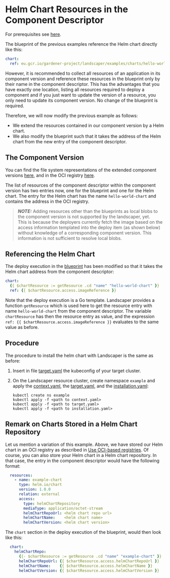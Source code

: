 # Helm Chart Resources in the Component Descriptor

For prerequisites see [here](../../README.md#prerequisites-and-basic-definitions).

The blueprint of the previous examples reference the Helm chart directly like this:

```yaml
chart:
  ref: eu.gcr.io/gardener-project/landscaper/examples/charts/hello-world:1.0.0
```

However, it is recommended to collect all resources of an application in its component version and reference these
resources in the blueprint only by their name in the component descriptor. This has the
advantages that you have exactly one location, listing all resources required to deploy a component and if you just
want to update the version of a resource, you only need to update its component version. No change of
the blueprint is required.

Therefore, we will now modify the previous example as follows:

- We extend the resources contained in our component version by a Helm chart.
- We also modify the blueprint such that it takes the address of the Helm chart from the new entry of the component 
  descriptor.


## The Component Version

You can find the file system representations of the extended component versions [here](https://github.com/gardener/landscaper/tree/master/docs/guided-tour/blueprints/helm-chart-resource/component-archive/v2-external), and in the OCI registry [here](https://eu.gcr.io/gardener-project/landscaper/examples/component-descriptors/github.com/gardener/landscaper-examples/guided-tour/helm-chart-resource).

The list of resources of the component descriptor within the component version has two entries now, one for the 
blueprint and one for the Helm chart. The entry for the Helm chart has the name `hello-world-chart` and contains the 
address in the OCI registry.

> **_NOTE:_** Adding resources other than the blueprints as local blobs to the component version is not
> supported by the landscaper, yet.  
> This is because the deployers currently fetch the image based on the
> access information templated into the deploy item (as shown below) without knowledge of a corresponding
> component version. This information is not sufficient to resolve local blobs.


## Referencing the Helm Chart

The deploy execution in the [blueprint](./blueprint/blueprint.yaml) has been modified so that it takes the Helm chart 
address from the component descriptor:

```yaml
chart:
  {{ $chartResource := getResource .cd "name" "hello-world-chart" }}
  ref: {{ $chartResource.access.imageReference }}
```

Note that the deploy execution is a Go template. Landscaper provides a function `getResource` which is used here to get
the resource entry with name `hello-world-chart` from the component descriptor. The variable `chartResource` has then
the resource entry as value, and the expression `ref: {{ $chartResource.access.imageReference }}` evaluates to the same
value as before.


## Procedure

The procedure to install the helm chart with Landscaper is the same as before:

1. Insert in file [target.yaml](installation/target.yaml) the kubeconfig of your target cluster.

2. On the Landscaper resource cluster, create namespace `example` and apply
   the [context.yaml](./installation/context.yaml),
   the [target.yaml](installation/target.yaml), and the [installation.yaml](installation/installation.yaml):

   ```shell
   kubectl create ns example
   kubectl apply -f <path to context.yaml>
   kubectl apply -f <path to target.yaml>
   kubectl apply -f <path to installation.yaml>
   ```


## Remark on Charts Stored in a Helm Chart Repository

Let us mention a variation of this example. Above, we have stored our Helm chart in an OCI registry as described in
[Use OCI-based registries](https://helm.sh/docs/topics/registries/).
Of course, you can also store your Helm chart in a Helm chart repository. In that case, the entry in the component 
descriptor would have the following format:

```yaml
  resources:
    - name: example-chart
      type: helm.io/chart
      version: 1.0.0
      relation: external
      access:
        type: helmChartRepository
        mediaType: application/octet-stream
        helmChartRepoUrl: <helm chart repo url>
        helmChartName:    <helm chart name>
        helmChartVersion: <helm chart version>
```

The `chart` section in the deploy execution of the blueprint, would then look like this: 

```yaml
  chart:
    helmChartRepo:
      {{- $chartResource := getResource .cd "name" "example-chart" }}
      helmChartRepoUrl: {{ $chartResource.access.helmChartRepoUrl }}
      helmChartName:    {{ $chartResource.access.helmChartName }}
      helmChartVersion: {{ $chartResource.access.helmChartVersion }}
```
